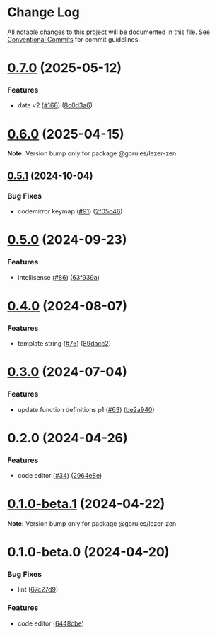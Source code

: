 # Change Log

All notable changes to this project will be documented in this file.
See [Conventional Commits](https://conventionalcommits.org) for commit guidelines.

# [0.7.0](https://github.com/lezer-parser/json/compare/@gorules/lezer-zen@0.6.0...@gorules/lezer-zen@0.7.0) (2025-05-12)

### Features

- date v2 ([#168](https://github.com/lezer-parser/json/issues/168)) ([8c0d3a6](https://github.com/lezer-parser/json/commit/8c0d3a6f9b4fe7f55ddd17096d5d32843d6fe9e4))

# [0.6.0](https://github.com/lezer-parser/json/compare/@gorules/lezer-zen@0.5.1...@gorules/lezer-zen@0.6.0) (2025-04-15)

**Note:** Version bump only for package @gorules/lezer-zen

## [0.5.1](https://github.com/lezer-parser/json/compare/@gorules/lezer-zen@0.5.0...@gorules/lezer-zen@0.5.1) (2024-10-04)

### Bug Fixes

- codemirror keymap ([#91](https://github.com/lezer-parser/json/issues/91)) ([2f05c46](https://github.com/lezer-parser/json/commit/2f05c467d6afe130becf927ed2bf948178972692))

# [0.5.0](https://github.com/lezer-parser/json/compare/@gorules/lezer-zen@0.4.0...@gorules/lezer-zen@0.5.0) (2024-09-23)

### Features

- intellisense ([#86](https://github.com/lezer-parser/json/issues/86)) ([63f939a](https://github.com/lezer-parser/json/commit/63f939a1a06bdeef1f647bcccc9b7a18c2e956c1))

# [0.4.0](https://github.com/lezer-parser/json/compare/@gorules/lezer-zen@0.3.0...@gorules/lezer-zen@0.4.0) (2024-08-07)

### Features

- template string ([#75](https://github.com/lezer-parser/json/issues/75)) ([89dacc2](https://github.com/lezer-parser/json/commit/89dacc25d2d647260a059a1e57aefdb9f905d20d))

# [0.3.0](https://github.com/lezer-parser/json/compare/@gorules/lezer-zen@0.2.0...@gorules/lezer-zen@0.3.0) (2024-07-04)

### Features

- update function definitions p1 ([#63](https://github.com/lezer-parser/json/issues/63)) ([be2a940](https://github.com/lezer-parser/json/commit/be2a940f474702746b8331077a42932f34139d03))

# 0.2.0 (2024-04-26)

### Features

- code editor ([#34](https://github.com/lezer-parser/json/issues/34)) ([2964e8e](https://github.com/lezer-parser/json/commit/2964e8ed20d422c65d8eefdad92d08eae2665913))

# [0.1.0-beta.1](https://github.com/lezer-parser/json/compare/@gorules/lezer-zen@0.1.0-beta.0...@gorules/lezer-zen@0.1.0-beta.1) (2024-04-22)

**Note:** Version bump only for package @gorules/lezer-zen

# 0.1.0-beta.0 (2024-04-20)

### Bug Fixes

- lint ([67c27d9](https://github.com/lezer-parser/json/commit/67c27d90e097597105df09db290640b8cf34f763))

### Features

- code editor ([6448cbe](https://github.com/lezer-parser/json/commit/6448cbeaabe4cd3c7258bf40244972efe507a4ee))

